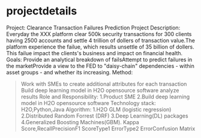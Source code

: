 # projectdetails
Project:
Clearance Transaction Failures Prediction Project Description: Everyday the XXX platform clear 500k security transactions for 300 clients having 2500 accounts and settle 4 trillion of dollers of transaction value.The platform experience the failue, which results unsettle of 35 billion of dollers. This failue impact the clients's business and impact on financial health.
Goals:
Provide an analytical breakdown of failsAttempt to predict failures in the marketProvide a view to the FED to "daisy-chain" dependencies - within asset groups - and whether its increasing.
Method:
>Work with SMEs to create additional attributes for each transaction
>Build deep learning model in H2O opensource software
>analyze results
Role and Responsibility:
1.Product SME
2.Build deep learning model in H2O opensource software
Technology stack:
H2O,Python,Java
Algorithm:
1.H2O GLM (logistic regression)
2.Distributed Random Forrest (DRF)
3.Deep Learning(DL) packages
4.Generalized Boosting Machines(GBM).
Kappa Score,RecallPrecisionF1 ScoreType1 ErrorType2 ErrorConfusion Matrix





